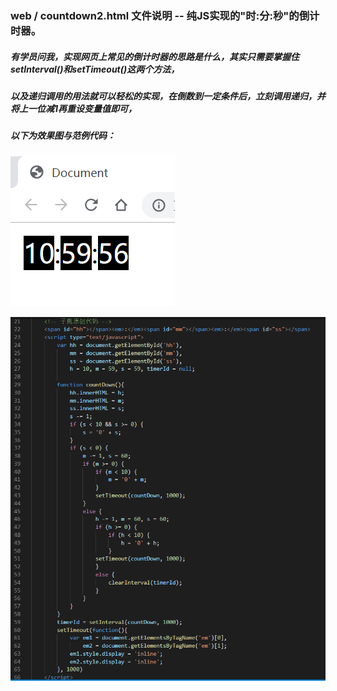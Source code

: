### web / countdown2.html 文件说明 -- 纯JS实现的"时:分:秒"的倒计时器。 
##### 有学员问我，实现网页上常见的倒计时器的思路是什么，其实只需要掌握住setInterval()和setTimeout()这两个方法，
##### 以及递归调用的用法就可以轻松的实现，在倒数到一定条件后，立刻调用递归，并将上一位减1再重设变量值即可，
##### 以下为效果图与范例代码：

![1](images/countdown_result.png)

![2](images/countdown.png)
